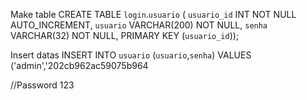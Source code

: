 Make table
CREATE TABLE `login`.`usuario` (
  `usuario_id` INT NOT NULL AUTO_INCREMENT,
  `usuario` VARCHAR(200) NOT NULL,
  `senha` VARCHAR(32) NOT NULL,
  PRIMARY KEY (`usuario_id`));
  
Insert datas
INSERT INTO `usuario` (`usuario`,`senha`) VALUES ('admin','202cb962ac59075b964

//Password 123
